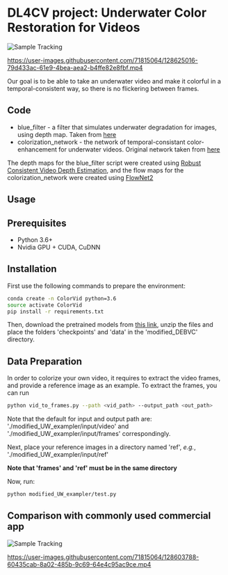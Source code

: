 


# DL4CV project: Underwater Color Restoration for Videos

![Sample Tracking](assets/gif_ours_vs_original.gif)



https://user-images.githubusercontent.com/71815064/128625016-79d433ac-61e9-4bea-aea2-b4ffe82e8fbf.mp4


Our goal is to be able to take an underwater video and make it colorful in a temporal-consistent way, so there is no flickering between frames. 

## Code
- blue_filter - a filter that simulates underwater degradation for images, using depth map. Taken from [here](https://li-chongyi.github.io/proj_underwater_image_synthesis.html)
- colorization_network - the network of temporal-consistant color-enhancement for underwater videos. Original network taken from [here](https://github.com/zhangmozhe/Deep-Exemplar-based-Video-Colorization)

The depth maps for the blue_filter script were created using [Robust Consistent Video Depth Estimation](https://robust-cvd.github.io/), and the flow maps for the colorization_network were created using [FlowNet2](https://github.com/NVIDIA/flownet2-pytorch)

## Usage

## Prerequisites

- Python 3.6+
- Nvidia GPU + CUDA, CuDNN

## Installation

First use the following commands to prepare the environment:

```bash
conda create -n ColorVid python=3.6
source activate ColorVid
pip install -r requirements.txt
```

Then, download the pretrained models from [this link](https://drive.google.com/drive/folders/1OxB0G1blnjIDcFQ2Cnt4RfJbP-Iw-QH-?usp=sharing),
unzip the files and place the folders 'checkpoints' and 'data' in the 'modified_DEBVC' directory.

## Data Preparation

In order to colorize your own video, it requires to extract the video frames, and provide a reference image as an example.
To extract the frames, you can run
```bash
python vid_to_frames.py --path <vid_path> --output_path <out_path>
```
Note that the default for input and output path are: './modified_UW_exampler/input/video' and './modified_UW_exampler/input/frames' correspondingly.

Next, place your reference images in a directory named 'ref', _e.g._, './modified_UW_exampler/input/ref'

**Note that 'frames' and 'ref' must be in the same directory**

Now, run:

```bash
python modified_UW_exampler/test.py
```


## Comparison with commonly used commercial app

![Sample Tracking](assets/ours_vs_divep.gif)

https://user-images.githubusercontent.com/71815064/128603788-60435cab-8a02-485b-9c69-64e4c95ac9ce.mp4

